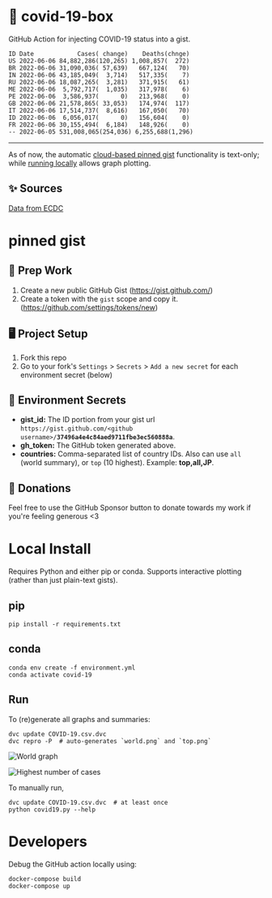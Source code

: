 # 🏥 covid-19-box

GitHub Action for injecting COVID-19 status into a gist.

```
ID Date            Cases( change)    Deaths(chnge)
US 2022-06-06 84,882,286(120,265) 1,008,857(  272)
BR 2022-06-06 31,090,036( 57,639)   667,124(   70)
IN 2022-06-06 43,185,049(  3,714)   517,335(    7)
RU 2022-06-06 18,087,265(  3,281)   371,915(   61)
ME 2022-06-06  5,792,717(  1,035)   317,978(    6)
PE 2022-06-06  3,586,937(      0)   213,968(    0)
GB 2022-06-06 21,578,865( 33,053)   174,974(  117)
IT 2022-06-06 17,514,737(  8,616)   167,050(   70)
ID 2022-06-06  6,056,017(      0)   156,604(    0)
FR 2022-06-06 30,155,494(  6,184)   148,926(    0)
-- 2022-06-05 531,008,065(254,036) 6,255,688(1,296)
```

---

As of now, the automatic [cloud-based pinned gist](#pinned-gist) functionality is text-only;
while [running locally](#local-install) allows graph plotting.

## ✨ Sources

[Data from ECDC](https://www.ecdc.europa.eu/en/publications-data/download-todays-data-geographic-distribution-covid-19-cases-worldwide)

# pinned gist

## 🎒 Prep Work
1. Create a new public GitHub Gist (https://gist.github.com/)
1. Create a token with the `gist` scope and copy it. (https://github.com/settings/tokens/new)

## 🖥 Project Setup
1. Fork this repo
1. Go to your fork's `Settings` > `Secrets` > `Add a new secret` for each environment secret (below)

## 🤫 Environment Secrets
- **gist_id:** The ID portion from your gist url `https://gist.github.com/<github username>/`**`37496a4e4c84aed9711fbe3ec560888a`**.
- **gh_token:** The GitHub token generated above.
- **countries:** Comma-separated list of country IDs. Also can use `all` (world summary), or `top` (10 highest). Example: **top,all,JP**.

## 💸 Donations

Feel free to use the GitHub Sponsor button to donate towards my work if you're feeling generous <3

# Local Install

Requires Python and either pip or conda. Supports interactive plotting (rather than just plain-text gists).

## pip

```
pip install -r requirements.txt
```

## conda

```
conda env create -f environment.yml
conda activate covid-19
```

## Run

To (re)generate all graphs and summaries:

```
dvc update COVID-19.csv.dvc
dvc repro -P  # auto-generates `world.png` and `top.png`
```

![World graph](world.png)

![Highest number of cases](top.png)

To manually run,

```
dvc update COVID-19.csv.dvc  # at least once
python covid19.py --help
```

# Developers

Debug the GitHub action locally using:

```
docker-compose build
docker-compose up
```
